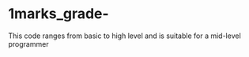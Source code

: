 # 1marks_grade-

This code ranges from basic to high level and is suitable for a mid-level programmer
